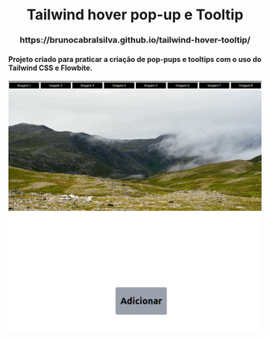 <h1 align="center">Tailwind hover pop-up e Tooltip</h1>

<h3 align="center">https://brunocabralsilva.github.io/tailwind-hover-tooltip/</h3>

<h4>Projeto criado para praticar a criação de pop-pups e tooltips com o uso do Tailwind CSS e Flowbite.</h4>

<img aligne="center" src="src/demo01.gif" alt="Utilizando o Flowbite" />

<img aligne="center" src="src/demo02.gif" alt="Pop-up apenas com Tailwind" />